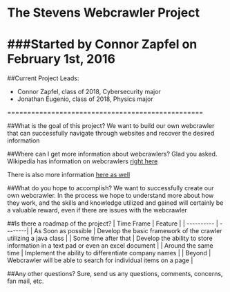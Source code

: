 # The Stevens Webcrawler Project
###Started by Connor Zapfel on February 1st, 2016
=================================================

##Current Project Leads:
* Connor Zapfel, class of 2018, Cybersecurity major
* Jonathan Eugenio, class of 2018, Physics major

=================================================

##What is the goal of this project?
We want to build our own webcrawler that can successfully navigate through websites and recover the desired information

##Where can I get more information about webcrawlers?
Glad you asked. Wikipedia has information on webcrawlers [right here](https://en.wikipedia.org/wiki/Web_crawler)

There is also more information [here as well](http://computer.howstuffworks.com/internet/basics/search-engine1.htm)

##What do you hope to accomplish?
We want to successfully create our own webcrawler. In the process we hope to understand more about how they work, and the skills and knowledge utilized and gained will certainly be a valuable reward, even if there are issues with the webcrawler

##Is there a roadmap of the project?
| Time Frame | Feature |
| ---------- | --------|
| As Soon as possible | Develop the basic framework of the crawler utilizing a java class |
| Some time after that | Develop the ability to store information in a text pad or even an excel document |
| Around the same time | Implement the ability to differentiate company names |
| Beyond | Webcrawler will be able to search for individual items on a page | 

##Any other questions?
Sure, send us any questions, comments, concerns, fan mail, etc.

